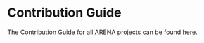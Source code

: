 # Contribution Guide

The Contribution Guide for all ARENA projects can be found [here](https://docs.arenaxr.org/content/contributing.html).
